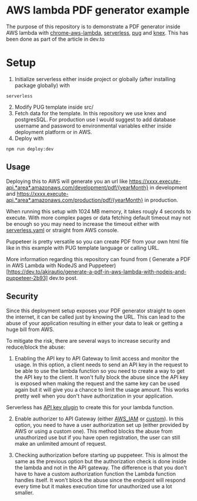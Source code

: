 # AWS lambda PDF generator example

The purpose of this repository is to demonstrate a PDF generator inside
AWS lambda with [chrome-aws-lambda](https://www.npmjs.com/package/chrome-aws-lambda), [serverless](https://serverless.com/), [pug](https://pugjs.org/) and [knex](https://knexjs.org/). This has been done as part of the article in dev.to

# Setup

1. Initialize serverless either inside project or globally (after installing package globally) with

```
serverless
```

2. Modify PUG template inside src/
3. Fetch data for the template. In this repository we use knex and postgresSQL. For production use I would suggest to add database username and password to environmental variables either inside deployment platform or in AWS.
4. Deploy with

```
npm run deploy:dev
```

## Usage

Deploying this to AWS will generate you an url like https://xxxx.execute-api.*area*.amazonaws.com/development/pdf/{yearMonth} in development and https://xxxx.execute-api.*area*.amazonaws.com/production/pdf/{yearMonth} in production.

When running this setup with 1024 MB memory, it takes rougly 4 seconds to execute. With more complex pages or data fetching default timeout may not be enough so you may need to increase the timeout either with [serverless.yaml](https://www.serverless.com/framework/docs/providers/aws/guide/functions/) or straight from AWS console.

Puppeteer is pretty versatile so you can create PDF from your own html file like in this example with PUG template language or calling URL.

More information regarding this repository can found from ( Generate a PDF in AWS Lambda with NodeJS and Puppeteer)[https://dev.to/akirautio/generate-a-pdf-in-aws-lambda-with-nodejs-and-puppeteer-2b93] dev.to post.

## Security

Since this deployment setup exposes your PDF generator straight to open the internet, it can be called just by knowing the URL. This can lead to the abuse of your application resulting in either your data to leak or getting a huge bill from AWS.

To mitigate the risk, there are several ways to increase security and reduce/block the abuse:

1. Enabling the API key to API Gateway to limit access and monitor the usage. In this option, a client needs to send an API key in the request to be able to use the lambda function so you need to create a way to get the API key to the client. It won't fully block the abuse since the API key is exposed when making the request and the same key can be used again but it will give you a chance to limit the usage amount. This works pretty well when you don't have authorization in your application.

Serverless has [API key plugin](https://www.serverless.com/plugins/serverless-add-api-key) to create this for your lambda function.

2. Enable authorizer to API Gateway (either [AWS_IAM](https://www.serverless.com/framework/docs/providers/aws/events/apigateway/#http-endpoints-with-aws_iam-authorizers) or [custom](https://www.serverless.com/framework/docs/providers/aws/events/apigateway#http-endpoints-with-custom-authorizers)). In this option, you need to have a user authorization set up (either provided by AWS or using a custom one). This method blocks the abuse from unauthorized use but if you have open registration, the user can still make an unlimited amount of request.

3. Checking authorization before starting up puppeteer. This is almost the same as the previous option but the authorization check is done inside the lambda and not in the API gateway. The difference is that you don't have to have a custom authorization function the Lambda function handles itself. It won't block the abuse since the endpoint will respond every time but it makes execution time for unauthorized use a lot smaller.
